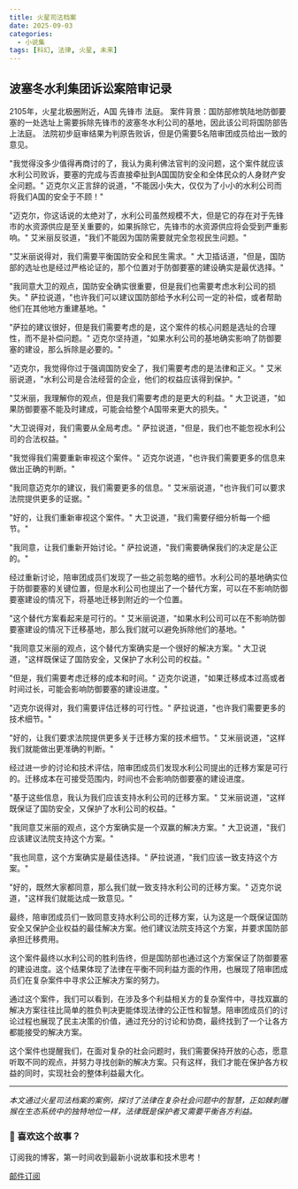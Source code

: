 ```yaml
---
title: 火星司法档案
date: 2025-09-03
categories:
  - 小说集
tags: [科幻, 法律, 火星, 未来]
---
```


## 波塞冬水利集团诉讼案陪审记录
                                    

2105年，火星北极圈附近，A国 先锋市 法庭。
案件背景：国防部修筑陆地防御要塞的一处选址上需要拆除先锋市的波塞冬水利公司的基地，因此该公司将国防部告上法庭。 
法院初步庭审结果为判原告败诉，但是仍需要5名陪审团成员给出一致的意见。

 "我觉得没多少值得再商讨的了，我认为奥利佛法官判的没问题，这个案件就应该水利公司败诉，要塞的完成与否直接牵扯到A国国防安全和全体民众的人身财产安全问题。" 迈克尔义正言辞的说道，"不能因小失大，仅仅为了小小的水利公司而将我们A国的安全于不顾！"

"迈克尔，你这话说的太绝对了，水利公司虽然规模不大，但是它的存在对于先锋市的水资源供应是至关重要的，如果拆除它，先锋市的水资源供应将会受到严重影响。" 艾米丽反驳道，"我们不能因为国防需要就完全忽视民生问题。"

"艾米丽说得对，我们需要平衡国防安全和民生需求。" 大卫插话道，"但是，国防部的选址也是经过严格论证的，那个位置对于防御要塞的建设确实是最优选择。"

"我同意大卫的观点，国防安全确实很重要，但是我们也需要考虑水利公司的损失。" 萨拉说道，"也许我们可以建议国防部给予水利公司一定的补偿，或者帮助他们在其他地方重建基地。"

"萨拉的建议很好，但是我们需要考虑的是，这个案件的核心问题是选址的合理性，而不是补偿问题。" 迈克尔坚持道，"如果水利公司的基地确实影响了防御要塞的建设，那么拆除是必要的。"

"迈克尔，我觉得你过于强调国防安全了，我们需要考虑的是法律和正义。" 艾米丽说道，"水利公司是合法经营的企业，他们的权益应该得到保护。"

"艾米丽，我理解你的观点，但是我们需要考虑的是更大的利益。" 大卫说道，"如果防御要塞不能及时建成，可能会给整个A国带来更大的损失。"

"大卫说得对，我们需要从全局考虑。" 萨拉说道，"但是，我们也不能忽视水利公司的合法权益。"

"我觉得我们需要重新审视这个案件。" 迈克尔说道，"也许我们需要更多的信息来做出正确的判断。"

"我同意迈克尔的建议，我们需要更多的信息。" 艾米丽说道，"也许我们可以要求法院提供更多的证据。"

"好的，让我们重新审视这个案件。" 大卫说道，"我们需要仔细分析每一个细节。"

"我同意，让我们重新开始讨论。" 萨拉说道，"我们需要确保我们的决定是公正的。"

经过重新讨论，陪审团成员们发现了一些之前忽略的细节。水利公司的基地确实位于防御要塞的关键位置，但是水利公司也提出了一个替代方案，可以在不影响防御要塞建设的情况下，将基地迁移到附近的一个位置。

"这个替代方案看起来是可行的。" 艾米丽说道，"如果水利公司可以在不影响防御要塞建设的情况下迁移基地，那么我们就可以避免拆除他们的基地。"

"我同意艾米丽的观点，这个替代方案确实是一个很好的解决方案。" 大卫说道，"这样既保证了国防安全，又保护了水利公司的权益。"

"但是，我们需要考虑迁移的成本和时间。" 迈克尔说道，"如果迁移成本过高或者时间过长，可能会影响防御要塞的建设进度。"

"迈克尔说得对，我们需要评估迁移的可行性。" 萨拉说道，"也许我们需要更多的技术细节。"

"好的，让我们要求法院提供更多关于迁移方案的技术细节。" 艾米丽说道，"这样我们就能做出更准确的判断。"

经过进一步的讨论和技术评估，陪审团成员们发现水利公司提出的迁移方案是可行的。迁移成本在可接受范围内，时间也不会影响防御要塞的建设进度。

"基于这些信息，我认为我们应该支持水利公司的迁移方案。" 艾米丽说道，"这样既保证了国防安全，又保护了水利公司的权益。"

"我同意艾米丽的观点，这个方案确实是一个双赢的解决方案。" 大卫说道，"我们应该建议法院支持这个方案。"

"我也同意，这个方案确实是最佳选择。" 萨拉说道，"我们应该一致支持这个方案。"

"好的，既然大家都同意，那么我们就一致支持水利公司的迁移方案。" 迈克尔说道，"这样我们就能达成一致意见。"

最终，陪审团成员们一致同意支持水利公司的迁移方案，认为这是一个既保证国防安全又保护企业权益的最佳解决方案。他们建议法院支持这个方案，并要求国防部承担迁移费用。

这个案件最终以水利公司的胜利告终，但是国防部也通过这个方案保证了防御要塞的建设进度。这个结果体现了法律在平衡不同利益方面的作用，也展现了陪审团成员们在复杂案件中寻求公正解决方案的努力。

通过这个案件，我们可以看到，在涉及多个利益相关方的复杂案件中，寻找双赢的解决方案往往比简单的胜负判决更能体现法律的公正性和智慧。陪审团成员们的讨论过程也展现了民主决策的价值，通过充分的讨论和协商，最终找到了一个让各方都能接受的解决方案。

这个案件也提醒我们，在面对复杂的社会问题时，我们需要保持开放的心态，愿意听取不同的观点，并努力寻找创新的解决方案。只有这样，我们才能在保护各方权益的同时，实现社会的整体利益最大化。

---

*本文通过火星司法档案的案例，探讨了法律在复杂社会问题中的智慧，正如棘刺雕猴在生态系统中的独特地位一样，法律既是保护者又需要平衡各方利益。*

<div class="subscribe-prompt">
  <h3>📧 喜欢这个故事？</h3>
  <p>订阅我的博客，第一时间收到最新小说故事和技术思考！</p>
  <a href="/subscribe/" class="subscribe-link">
    <i class="fas fa-envelope subscribe-icon"></i>邮件订阅
  </a>
</div>
